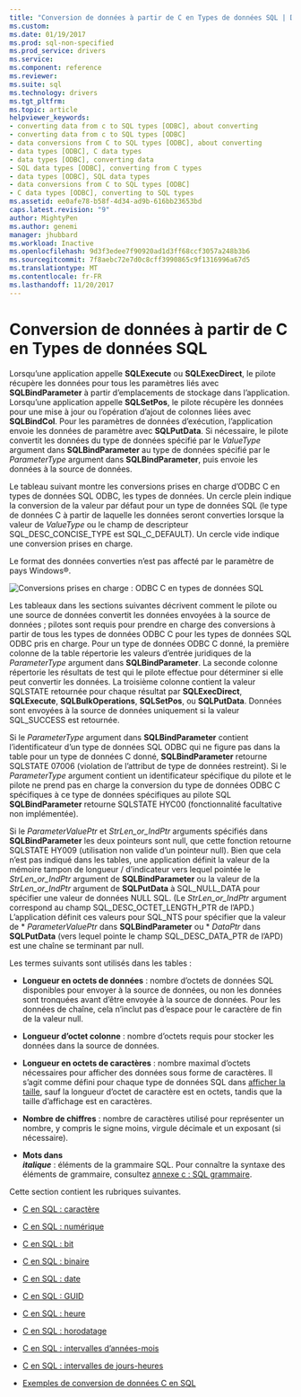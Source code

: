 ```yaml
---
title: "Conversion de données à partir de C en Types de données SQL | Documents Microsoft"
ms.custom: 
ms.date: 01/19/2017
ms.prod: sql-non-specified
ms.prod_service: drivers
ms.service: 
ms.component: reference
ms.reviewer: 
ms.suite: sql
ms.technology: drivers
ms.tgt_pltfrm: 
ms.topic: article
helpviewer_keywords:
- converting data from c to SQL types [ODBC], about converting
- converting data from c to SQL types [ODBC]
- data conversions from C to SQL types [ODBC], about converting
- data types [ODBC], C data types
- data types [ODBC], converting data
- SQL data types [ODBC], converting from C types
- data types [ODBC], SQL data types
- data conversions from C to SQL types [ODBC]
- C data types [ODBC], converting to SQL types
ms.assetid: ee0afe78-b58f-4d34-ad9b-616bb23653bd
caps.latest.revision: "9"
author: MightyPen
ms.author: genemi
manager: jhubbard
ms.workload: Inactive
ms.openlocfilehash: 9d3f3edee7f90920ad1d3ff68ccf3057a248b3b6
ms.sourcegitcommit: 7f8aebc72e7d0c8cff3990865c9f1316996a67d5
ms.translationtype: MT
ms.contentlocale: fr-FR
ms.lasthandoff: 11/20/2017
---
```

# <a name="converting-data-from-c-to-sql-data-types"></a>Conversion de données à partir de C en Types de données SQL
Lorsqu’une application appelle **SQLExecute** ou **SQLExecDirect**, le pilote récupère les données pour tous les paramètres liés avec **SQLBindParameter** à partir d’emplacements de stockage dans l’application. Lorsqu’une application appelle **SQLSetPos**, le pilote récupère les données pour une mise à jour ou l’opération d’ajout de colonnes liées avec **SQLBindCol**. Pour les paramètres de données d’exécution, l’application envoie les données de paramètre avec **SQLPutData**. Si nécessaire, le pilote convertit les données du type de données spécifié par le *ValueType* argument dans **SQLBindParameter** au type de données spécifié par le *ParameterType* argument dans **SQLBindParameter**, puis envoie les données à la source de données.  
  
 Le tableau suivant montre les conversions prises en charge d’ODBC C en types de données SQL ODBC, les types de données. Un cercle plein indique la conversion de la valeur par défaut pour un type de données SQL (le type de données C à partir de laquelle les données seront converties lorsque la valeur de *ValueType* ou le champ de descripteur SQL_DESC_CONCISE_TYPE est SQL_C_DEFAULT). Un cercle vide indique une conversion prises en charge.  
  
 Le format des données converties n’est pas affecté par le paramètre de pays Windows®.  
  
 ![Conversions prises en charge : ODBC C en types de données SQL](../../../odbc/reference/appendixes/media/apd1b.gif "apd1b")  
  
 Les tableaux dans les sections suivantes décrivent comment le pilote ou une source de données convertit les données envoyées à la source de données ; pilotes sont requis pour prendre en charge des conversions à partir de tous les types de données ODBC C pour les types de données SQL ODBC pris en charge. Pour un type de données ODBC C donné, la première colonne de la table répertorie les valeurs d’entrée juridiques de la *ParameterType* argument dans **SQLBindParameter**. La seconde colonne répertorie les résultats de test qui le pilote effectue pour déterminer si elle peut convertir les données. La troisième colonne contient la valeur SQLSTATE retournée pour chaque résultat par **SQLExecDirect**, **SQLExecute**, **SQLBulkOperations**, **SQLSetPos**, ou **SQLPutData**. Données sont envoyées à la source de données uniquement si la valeur SQL_SUCCESS est retournée.  
  
 Si le *ParameterType* argument dans **SQLBindParameter** contient l’identificateur d’un type de données SQL ODBC qui ne figure pas dans la table pour un type de données C donné, **SQLBindParameter** retourne SQLSTATE 07006 (violation de l’attribut de type de données restreint). Si le *ParameterType* argument contient un identificateur spécifique du pilote et le pilote ne prend pas en charge la conversion du type de données ODBC C spécifiques à ce type de données spécifiques au pilote SQL **SQLBindParameter** retourne SQLSTATE HYC00 (fonctionnalité facultative non implémentée).  
  
 Si le *ParameterValuePtr* et *StrLen_or_IndPtr* arguments spécifiés dans **SQLBindParameter** les deux pointeurs sont null, que cette fonction retourne SQLSTATE HY009 (utilisation non valide d’un pointeur null). Bien que cela n’est pas indiqué dans les tables, une application définit la valeur de la mémoire tampon de longueur / d’indicateur vers lequel pointée le *StrLen_or_IndPtr* argument de **SQLBindParameter** ou la valeur de la *StrLen_or_IndPtr* argument de **SQLPutData** à SQL_NULL_DATA pour spécifier une valeur de données NULL SQL. (Le *StrLen_or_IndPtr* argument correspond au champ SQL_DESC_OCTET_LENGTH_PTR de l’APD.) L’application définit ces valeurs pour SQL_NTS pour spécifier que la valeur de \* *ParameterValuePtr* dans **SQLBindParameter** ou \* *DataPtr* dans **SQLPutData** (vers lequel pointe le champ SQL_DESC_DATA_PTR de l’APD) est une chaîne se terminant par null.  
  
 Les termes suivants sont utilisés dans les tables :  
  
-   **Longueur en octets de données** : nombre d’octets de données SQL disponibles pour envoyer à la source de données, ou non les données sont tronquées avant d’être envoyée à la source de données. Pour les données de chaîne, cela n’inclut pas d’espace pour le caractère de fin de la valeur null.  
  
-   **Longueur d’octet colonne** : nombre d’octets requis pour stocker les données dans la source de données.  
  
-   **Longueur en octets de caractères** : nombre maximal d’octets nécessaires pour afficher des données sous forme de caractères. Il s’agit comme défini pour chaque type de données SQL dans [afficher la taille](../../../odbc/reference/appendixes/display-size.md), sauf la longueur d’octet de caractère est en octets, tandis que la taille d’affichage est en caractères.  
  
-   **Nombre de chiffres** : nombre de caractères utilisé pour représenter un nombre, y compris le signe moins, virgule décimale et un exposant (si nécessaire).  
  
-   **Mots dans**   
     ***italique*** : éléments de la grammaire SQL. Pour connaître la syntaxe des éléments de grammaire, consultez [annexe c : SQL grammaire](../../../odbc/reference/appendixes/appendix-c-sql-grammar.md).  
  
 Cette section contient les rubriques suivantes.  
  
-   [C en SQL : caractère](../../../odbc/reference/appendixes/c-to-sql-character.md)  
  
-   [C en SQL : numérique](../../../odbc/reference/appendixes/c-to-sql-numeric.md)  
  
-   [C en SQL : bit](../../../odbc/reference/appendixes/c-to-sql-bit.md)  
  
-   [C en SQL : binaire](../../../odbc/reference/appendixes/c-to-sql-binary.md)  
  
-   [C en SQL : date](../../../odbc/reference/appendixes/c-to-sql-date.md)  
  
-   [C en SQL : GUID](../../../odbc/reference/appendixes/c-to-sql-guid.md)  
  
-   [C en SQL : heure](../../../odbc/reference/appendixes/c-to-sql-time.md)  
  
-   [C en SQL : horodatage](../../../odbc/reference/appendixes/c-to-sql-timestamp.md)  
  
-   [C en SQL : intervalles d’années-mois](../../../odbc/reference/appendixes/c-to-sql-year-month-intervals.md)  
  
-   [C en SQL : intervalles de jours-heures](../../../odbc/reference/appendixes/c-to-sql-day-time-intervals.md)  
  
-   [Exemples de conversion de données C en SQL](../../../odbc/reference/appendixes/c-to-sql-data-conversion-examples.md)
